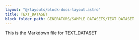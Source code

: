```yaml
---
layout: "@/layouts/block-docs-layout.astro"
title: TEXT_DATASET
block_folder_path: GENERATORS/SAMPLE_DATASETS/TEXT_DATASET
---
```


This is the Markdown file for TEXT_DATASET

